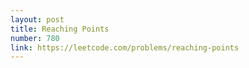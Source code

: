 ```yaml
---
layout: post
title: Reaching Points
number: 780
link: https://leetcode.com/problems/reaching-points
---
```

